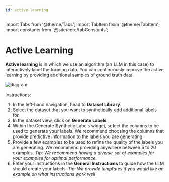 ```yaml
---
id: active-learning
---
```


import Tabs from '@theme/Tabs';
import TabItem from '@theme/TabItem';
import constants from '@site/core/tabConstants';

# Active Learning

**Active learning** is in which we use an algorithm (an LLM in this case) to interactively label the training data. You can continuously improve the active learning by providing additional samples of ground truth data.

![diagram](https://github-production-user-asset-6210df.s3.amazonaws.com/129882602/371702361-5f9b7d24-6e5b-49e4-b333-4e3b0988a6ef.png?X-Amz-Algorithm=AWS4-HMAC-SHA256&X-Amz-Credential=AKIAVCODYLSA53PQK4ZA%2F20241008%2Fus-east-1%2Fs3%2Faws4_request&X-Amz-Date=20241008T222653Z&X-Amz-Expires=300&X-Amz-Signature=aa7efc6145bf342e37b171de84015ac00a18987785c3541474ae869854c4a007&X-Amz-SignedHeaders=host)

Instructions:
1. In the left-hand navigation, head to **Dataset Library**.
2. Select the dataset that you want to synthetically add additional labels for.
3. In the dataset view, click on **Generate Labels**.
4. Within the Generate Synthetic Labels widget, select the columns to be used to generate your labels. We recommend choosing the columns that provide predictive information to the labels you are generating.
5. Provide a few examples to be used to refine the quality of the labels you are generating. We recommend providing anywhere between 5 to 20 examples. *Tip: We recommend having a diverse set of examples for your examples for optimal performance.*
6. Enter your instructions in the **General Instructions** to guide how the LLM should create your labels. *Tip: We provide templates if you would like an example on what instructions work well*